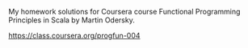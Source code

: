 My homework solutions for Coursera course Functional Programming Principles in Scala by Martin Odersky.

https://class.coursera.org/progfun-004

